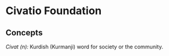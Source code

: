 # Civatio Foundation

## Concepts

*Civat (n):* Kurdish (Kurmanji) word for society or the community.
